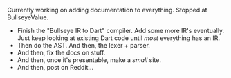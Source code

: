 Currently working on adding documentation to everything. Stopped at
BullseyeValue.

* Finish the "Bullseye IR to Dart" compiler. Add some more IR's eventually. Just
    keep looking at existing Dart code until *most* everything has an IR.
* Then do the AST. And then, the lexer + parser.
* And then, fix the docs on stuff.
* And then, once it's presentable, make a *small* site.
* And then, post on Reddit...
